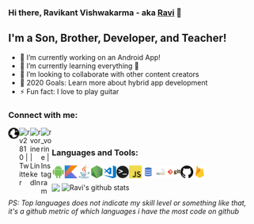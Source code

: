 ### Hi there, Ravikant Vishwakarma - aka [Ravi][website] 👋

## I'm a Son, Brother, Developer, and Teacher!
- 🔭 I’m currently working on an Android App!
- 🌱 I’m currently learning everything 🤣
- 👯 I’m looking to collaborate with other content creators
- 🥅 2020 Goals: Learn more about hybrid app development
- ⚡ Fun fact: I love to play guitar

### Connect with me:

[<img align="left" alt="rv-portfolio.web.app" width="22px" src="https://raw.githubusercontent.com/iconic/open-iconic/master/svg/globe.svg" />][website]
[<img align="left" alt="rv2810 | Twitter" width="22px" src="https://cdn.jsdelivr.net/npm/simple-icons@v3/icons/twitter.svg" />][twitter]
[<img align="left" alt="rvorine | LinkedIn" width="22px" src="https://cdn.jsdelivr.net/npm/simple-icons@v3/icons/linkedin.svg" />][linkedin]
[<img align="left" alt="r_vorine | Instagram" width="22px" src="https://cdn.jsdelivr.net/npm/simple-icons@v3/icons/instagram.svg" />][instagram]

<br />

### Languages and Tools:

<img align="left" alt="Android" width="26px" src="https://raw.githubusercontent.com/github/explore/80688e429a7d4ef2fca1e82350fe8e3517d3494d/topics/android/android.png" />
<img align="left" alt="Kotlin" width="26px" src="https://raw.githubusercontent.com/github/explore/80688e429a7d4ef2fca1e82350fe8e3517d3494d/topics/kotlin/kotlin.png" />
<img align="left" alt="Java" width="26px" src="https://raw.githubusercontent.com/github/explore/80688e429a7d4ef2fca1e82350fe8e3517d3494d/topics/java/java.png" />
<img align="left" alt="Node.js" width="26px" src="https://raw.githubusercontent.com/github/explore/80688e429a7d4ef2fca1e82350fe8e3517d3494d/topics/nodejs/nodejs.png" />
<img align="left" alt="Visual Studio Code" width="26px" src="https://raw.githubusercontent.com/github/explore/80688e429a7d4ef2fca1e82350fe8e3517d3494d/topics/visual-studio-code/visual-studio-code.png" />
<img align="left" alt="HTML5" width="26px" src="https://raw.githubusercontent.com/github/explore/80688e429a7d4ef2fca1e82350fe8e3517d3494d/topics/terminal/terminal.png" />
<img align="left" alt="JavaScript" width="26px" src="https://raw.githubusercontent.com/github/explore/80688e429a7d4ef2fca1e82350fe8e3517d3494d/topics/javascript/javascript.png" />
<img align="left" alt="SQL" width="26px" src="https://raw.githubusercontent.com/github/explore/80688e429a7d4ef2fca1e82350fe8e3517d3494d/topics/sql/sql.png" />
<img align="left" alt="MySQL" width="26px" src="https://raw.githubusercontent.com/github/explore/80688e429a7d4ef2fca1e82350fe8e3517d3494d/topics/mysql/mysql.png" />
<img align="left" alt="Git" width="26px" src="https://raw.githubusercontent.com/github/explore/80688e429a7d4ef2fca1e82350fe8e3517d3494d/topics/git/git.png" />
<img align="left" alt="GitHub" width="26px" src="https://raw.githubusercontent.com/github/explore/78df643247d429f6cc873026c0622819ad797942/topics/github/github.png" />
<img align="left" alt="GitHub" width="26px" src="https://raw.githubusercontent.com/github/explore/80688e429a7d4ef2fca1e82350fe8e3517d3494d/topics/firebase/firebase.png" />

<br />
<br />

<img align="center" src="https://github-readme-stats.vercel.app/api/top-langs/?username=ohidurbappy&theme=radical&hide_langs_below=1&layout=compact" />
<img align="center" src="https://github-readme-stats.vercel.app/api?username=ohidurbappy&show_icons=true&theme=radical&line_height=21" alt="Ravi's github stats"/>

*PS: Top languages does not indicate my skill level or something like that, it's a github metric of which languages i have the most code on github*

<br />

<!-- <img align="left" alt="codeSTACKr's Github Stats" src="https://github-readme-stats.codestackr.vercel.app/api?username=rvsoftlab&show_icons=true&hide_border=true" /> -->

[website]: https://rv-portfolio.web.app/
[twitter]: https://twitter.com/rv2810
[instagram]: https://instagram.com/r_vorine
[linkedin]: https://www.linkedin.com/in/rvorine/

